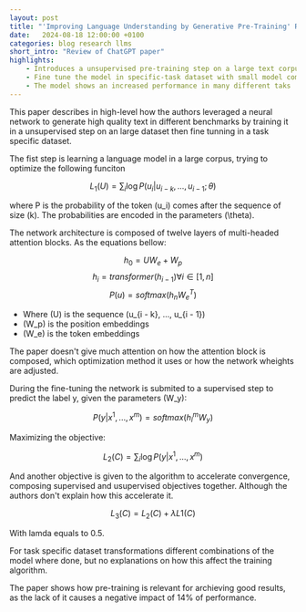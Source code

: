 ```yaml
---
layout: post
title: "'Improving Language Understanding by Generative Pre-Training' Reviewed" 
date:   2024-08-18 12:00:00 +0100
categories: blog research llms 
short_intro: "Review of ChatGPT paper"
highlights:
    - Introduces a unsupervised pre-training step on a large text corpus 
    - Fine tune the model in specific-task dataset with small model compositions
    - The model shows an increased performance in many different taks
---
```


This paper describes in high-level how the authors leveraged a neural network
to generate high quality text in different benchmarks by training it in a unsupervised
step on an large dataset then fine tunning in a task specific dataset. 

The fist step is learning a language model in a large corpus, trying to optimize
the following funciton

$$L_1(U) = \sum_{i} \log P(u_i | u_{i - k}, ..., u_{i - 1}; \theta)$$

where P is the probability of the token \(u_i\) comes after the sequence of 
size \(k\). The probabilities are encoded in the parameters \(\theta\).

The network architecture is composed of twelve layers of multi-headed attention
blocks. As the equations bellow: 

$$ h_0 = U W_e + W_p $$
$$ h_i = transformer(h_{i - 1}) \forall i \in [1,n] $$
$$ P(u) = softmax(h_n W_{e}^{T}) $$

* Where \(U\) is the sequence \(u_{i - k}, ..., u_{i - 1}\)
* \(W_p\) is the position embeddings
* \(W_e\) is the token embeddings 

The paper doesn't give much attention on how the attention block is composed, 
which optimization method it uses or how the network wheights are adjusted. 

During the fine-tuning the network is submited to a supervised step to predict
the label y, given the parameters \(W_y\):

$$P(y|x^1,...,x^m) = softmax(h_l^m W_y)$$

Maximizing the objective:

$$L_2(C) = \sum_{i} \log P(y | x^1,..., x^m)$$

And another objective is given to the algorithm to accelerate convergence,
composing supervised and usupervised objectives together. 
Although the authors don't explain how this accelerate it. 

$$L_3(C) = L_2(C) + \lambda L1(C) $$

With lamda equals to 0.5.

For task specific dataset transformations different combinations of the model
where done, but no explanations on how this affect the training algorithm.

The paper shows how pre-training is relevant for archieving good results, as
the lack of it causes a negative impact of 14% of performance.
